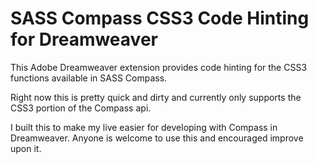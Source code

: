 SASS Compass CSS3 Code Hinting for Dreamweaver
==============================================

This Adobe Dreamweaver extension provides code hinting for the CSS3 functions available in SASS Compass.

Right now this is pretty quick and dirty and currently only supports the CSS3 portion of the Compass api.

I built this to make my live easier for developing with Compass in Dreamweaver. Anyone is welcome to use this and encouraged improve upon it.